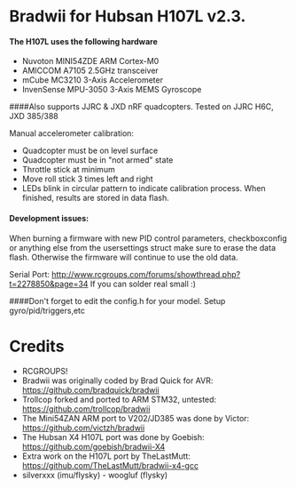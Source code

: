 Bradwii for Hubsan H107L v2.3. 
=======

#### The H107L uses the following hardware
 * Nuvoton MINI54ZDE ARM Cortex-M0
 * AMICCOM A7105 2.5GHz transceiver
 * mCube MC3210 3-Axis Accelerometer
 * InvenSense MPU-3050 3-Axis MEMS Gyroscope

####Also supports JJRC & JXD nRF quadcopters.
Tested on JJRC H6C, JXD 385/388
 
Manual accelerometer calibration:
 * Quadcopter must be on level surface
 * Quadcopter must be in "not armed" state
 * Throttle stick at minimum
 * Move roll stick 3 times left and right
 * LEDs blink in circular pattern to indicate calibration process. When finished, results are stored in data flash.

#### Development issues:

When burning a firmware with new PID control parameters, checkboxconfig or anything else from the usersettings struct make sure to erase the data flash.
Otherwise the firmware will continue to use the old data. 

Serial Port:
http://www.rcgroups.com/forums/showthread.php?t=2278850&page=34
If you can solder real small :)

####Don't forget to edit the config.h for your model. Setup gyro/pid/triggers,etc

Credits
======
 * RCGROUPS!
 * Bradwii was originally coded by Brad Quick for AVR: https://github.com/bradquick/bradwii
 * Trollcop forked and ported to ARM STM32, untested: https://github.com/trollcop/bradwii
 * The Mini54ZAN ARM port to V202/JD385 was done by Victor: https://github.com/victzh/bradwii
 * The Hubsan X4 H107L port was done by Goebish: https://github.com/goebish/bradwii-X4
 * Extra work on the H107L port by TheLastMutt: https://github.com/TheLastMutt/bradwii-x4-gcc
 * silverxxx (imu/flysky) - woogluf (flysky)
